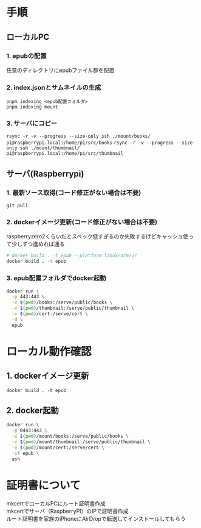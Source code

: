 # 手順

## ローカルPC

### 1. epubの配置
任意のディレクトリにepubファイル群を配置

### 2. index.jsonとサムネイルの生成
`pnpm indexing <epub配置フォルダ>`  
`pnpm indexing mount`  

### 3. サーバにコピー
`rsync -r -v --progress --size-only ssh ./mount/books/ pi@raspberrypi.local:/home/pi/src/books`
`rsync -r -v --progress --size-only ssh ./mount/thumbnail/ pi@raspberrypi.local:/home/pi/src/thumbnail`

## サーバ(Raspberrypi)

### 1. 最新ソース取得(コード修正がない場合は不要)
`git pull`

### 2. dockerイメージ更新(コード修正がない場合は不要)
raspberryzero2くらいだとスペック低すぎるのか失敗するけどキャッシュ使って少しずつ進めれば通る
```sh
# docker build . -t epub --platform linux/arm/v7
docker build . -t epub
```

### 3. epub配置フォルダでdocker起動

```sh
docker run \
  -p 443:443 \
  -v $(pwd)/books:/serve/public/books \
  -v $(pwd)/thumbnail:/serve/public/thumbnail \
  -v $(pwd)/cert:/serve/cert \
  -d \
  epub
```

# ローカル動作確認

## 1. dockerイメージ更新
`docker build . -t epub`

## 2. docker起動
```sh
docker run \
  -p 8443:443 \
  -v $(pwd)/mount/books:/serve/public/books \
  -v $(pwd)/mount/thumbnail:/serve/public/thumbnail \
  -v $(pwd)/mount/cert:/serve/cert \
  -it epub \
  ash
```

# 証明書について
mkcertでローカルPCにルート証明書作成  
mkcertでサーバ（RaspberryPI）のIPで証明書作成  
ルート証明書を家族のiPhoneにAirDropで転送してインストールしてもらう

